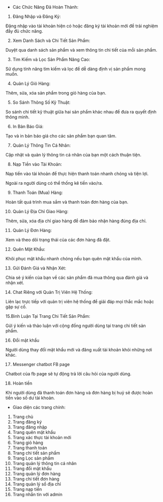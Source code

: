 * Các Chức Năng Đã Hoàn Thành:
1. Đăng Nhập và Đăng Ký:

Đăng nhập vào tài khoản hiện có hoặc đăng ký tài khoản mới để trải nghiệm đầy đủ chức năng.

2. Xem Danh Sách và Chi Tiết Sản Phẩm:

Duyệt qua danh sách sản phẩm và xem thông tin chi tiết của mỗi sản phẩm.

3. Tìm Kiếm và Lọc Sản Phẩm Nâng Cao:

Sử dụng tính năng tìm kiếm và lọc để dễ dàng định vị sản phẩm mong muốn.

4. Quản Lý Giỏ Hàng:

Thêm, sửa, xóa sản phẩm trong giỏ hàng của bạn.

5. So Sánh Thông Số Kỹ Thuật:

So sánh chi tiết kỹ thuật giữa hai sản phẩm khác nhau để đưa ra quyết định thông minh.

6. In Bản Báo Giá:

Tạo và in bản báo giá cho các sản phẩm bạn quan tâm.

7. Quản Lý Thông Tin Cá Nhân:

Cập nhật và quản lý thông tin cá nhân của bạn một cách thuận tiện.

8. Nạp Tiền vào Tài Khoản:

Nạp tiền vào tài khoản để thực hiện thanh toán nhanh chóng và tiện lợi.

Ngoài ra người dùng có thể thống kê tiền vào/ra.

9. Thanh Toán (Mua) Hàng:

Hoàn tất quá trình mua sắm và thanh toán đơn hàng của bạn.

10. Quản Lý Địa Chỉ Giao Hàng:

Thêm, sửa, xóa địa chỉ giao hàng để đảm bảo nhận hàng đúng địa chỉ.

11. Quản Lý Đơn Hàng:

Xem và theo dõi trạng thái của các đơn hàng đã đặt.

12. Quên Mật Khẩu:

Khôi phục mật khẩu nhanh chóng nếu bạn quên mật khẩu của mình.

13. Gửi Đánh Giá và Nhận Xét:

Chia sẻ ý kiến của bạn về các sản phẩm đã mua thông qua đánh giá và nhận xét.

14. Chat Riêng với Quản Trị Viên Hệ Thống:

Liên lạc trực tiếp với quản trị viên hệ thống để giải đáp mọi thắc mắc hoặc gặp sự cố.

15.Bình Luận Tại Trang Chi Tiết Sản Phẩm:

Gửi ý kiến và thảo luận với cộng đồng người dùng tại trang chi tiết sản phẩm.

16. Đổi mật khẩu

Người dùng thay đổi mật khẩu mới và đăng xuất tài khoản khỏi những nơi khác.

17. Messenger chatbot FB page

Chatbot của fb page sẽ tự động trả lời câu hỏi của người dùng.

18. Hoàn tiền

Khi người dùng đã thanh toán đơn hàng và đơn hàng bị huỷ sẽ được hoàn tiền vào số dư tài khoản.


* Giao diện các trang chính:
1. Trang chủ
2. Trang đăng ký
3. Trang đăng nhập
4. Trang quên mật khẩu
5. Trang xác thực tài khoản mới
6. Trang giỏ hàng
7. Trang thanh toán
8. Trang chi tiết sản phẩm
9. Trang Lọc sản phẩm
10. Trang quản lý thông tin cá nhân
11. Trang đổi mật khẩu
12. Trang quản lý đơn hàng
13. Trang chi tiết đơn hàng
14. Trang quản lý sổ địa chỉ
15. Trang nạp tiền
16. Trang nhắn tin với admin
